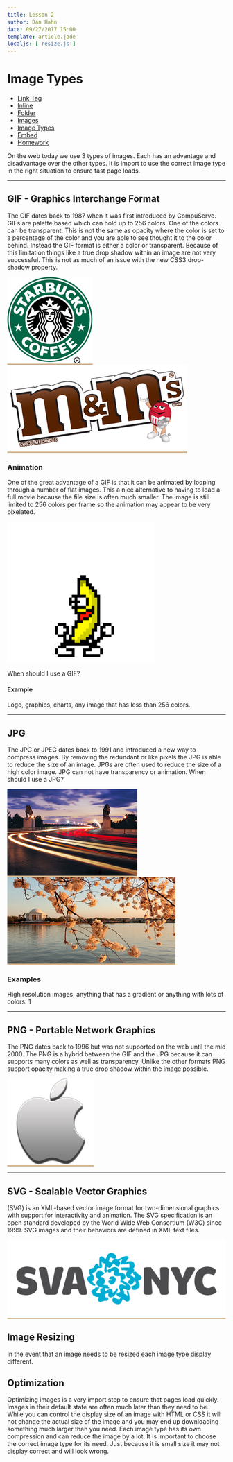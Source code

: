 ```yaml
---
title: Lesson 2
author: Dan Hahn
date: 09/27/2017 15:00
template: article.jade
localjs: ['resize.js']
---
```


# Image Types

* [Link Tag]()
* [Inline](inline.html)
* [Folder](folders.html)
* [Images](images.html)
* [Image Types](image-types.html)
* [Embed](embed.html)
* [Homework](homework.html)

On the web today we use 3 types of images. Each has an advantage and disadvantage over the other types. It is import to use the correct image type in the right situation to ensure fast page loads.

---

## GIF - Graphics Interchange Format
The GIF dates back to 1987 when it was first introduced by CompuServe. GIFs are palette based which can hold up to 256 colors. One of the colors can be transparent. This is not the same as opacity where the color is set to a percentage of the color and you are able to see thought it to the color behind. Instead the GIF format is either a color or transparent. Because of this limitation things like a true drop shadow within an image are not very successful. This is not as much of an issue with the new CSS3 drop-shadow property.

<span class="example">![](images/starbucks.gif)</span>
<span class="example">![](images/mms.gif)</span>

### Animation
One of the great advantage of a GIF is that it can be animated by looping through a number of flat images. This a nice alternative to having to load a full movie because the file size is often much smaller. The image is still limited to 256 colors per frame so the animation may appear to be very pixelated.

![](images/pbj.gif)

When should I use a GIF?
####  Example
Logo, graphics, charts, any image that has less than 256 colors.

---

## JPG
The JPG or JPEG dates back to 1991 and introduced a new way to compress images. By removing the redundant or like pixels the JPG is able to reduce the size of an image. JPGs are often used to reduce the size of a high color image. JPG can not have transparency or animation.
When should I use a JPG?

<span class="example">![](images/washington-dc1.jpg)</span>
<span class="example">![](images/washington-dc2.jpg)</span>

### Examples

High resolution images, anything that has a gradient or anything with lots of colors. 1

---

## PNG - Portable Network Graphics
The PNG dates back to 1996 but was not supported on the web until the mid 2000. The PNG is a hybrid between the GIF and the JPG because it can supports many colors as well as transparency. Unlike the other formats PNG support opacity making a true drop shadow within the image possible.

<span class="example">![](images/apple.png)</span>

---

## SVG - Scalable Vector Graphics

(SVG) is an XML-based vector image format for two-dimensional graphics with support for interactivity and animation. The SVG specification is an open standard developed by the World Wide Web Consortium (W3C) since 1999. SVG images and their behaviors are defined in XML text files.

<span class="example">![](images/sva-logo.svg)</span>

## Image Resizing

<p id="resize">In the event that an image needs to be resized each image type display different. </p>

## Optimization
Optimizing images is a very import step to ensure that pages load quickly. Images in their default state are often much later than they need to be. While you can control the display size of an image with HTML or CSS it will not change the actual size of the image and you may end up downloading something much larger than you need.
Each image type has its own compression and can reduce the image by a lot. It is important to choose the correct image type for its need. Just because it is small size it may not display correct and will look wrong.

<style>

.example {
	background-color: tan;
	display: inline-block;
}

.example:hover {
	background-color: orange;
}


</style>
